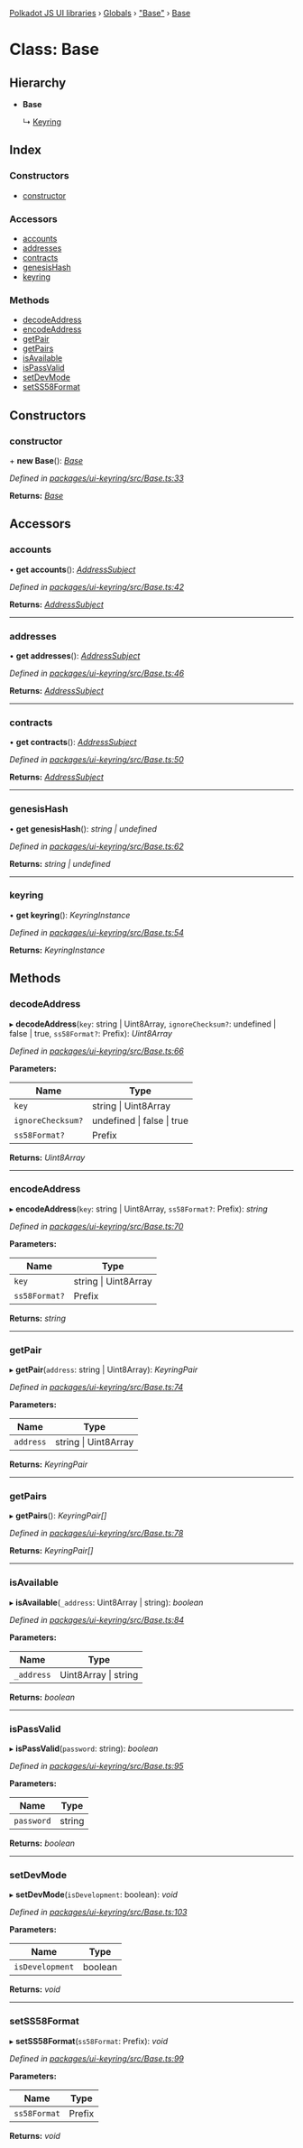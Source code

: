 [Polkadot JS UI libraries](../README.md) › [Globals](../globals.md) › ["Base"](../modules/_base_.md) › [Base](_base_.base.md)

# Class: Base

## Hierarchy

* **Base**

  ↳ [Keyring](_keyring_.keyring.md)

## Index

### Constructors

* [constructor](_base_.base.md#constructor)

### Accessors

* [accounts](_base_.base.md#accounts)
* [addresses](_base_.base.md#addresses)
* [contracts](_base_.base.md#contracts)
* [genesisHash](_base_.base.md#genesishash)
* [keyring](_base_.base.md#keyring)

### Methods

* [decodeAddress](_base_.base.md#decodeaddress)
* [encodeAddress](_base_.base.md#encodeaddress)
* [getPair](_base_.base.md#getpair)
* [getPairs](_base_.base.md#getpairs)
* [isAvailable](_base_.base.md#isavailable)
* [isPassValid](_base_.base.md#ispassvalid)
* [setDevMode](_base_.base.md#setdevmode)
* [setSS58Format](_base_.base.md#setss58format)

## Constructors

###  constructor

\+ **new Base**(): *[Base](_base_.base.md)*

*Defined in [packages/ui-keyring/src/Base.ts:33](https://github.com/polkadot-js/ui/blob/6fb91e2e/packages/ui-keyring/src/Base.ts#L33)*

**Returns:** *[Base](_base_.base.md)*

## Accessors

###  accounts

• **get accounts**(): *[AddressSubject](../interfaces/_observable_types_.addresssubject.md)*

*Defined in [packages/ui-keyring/src/Base.ts:42](https://github.com/polkadot-js/ui/blob/6fb91e2e/packages/ui-keyring/src/Base.ts#L42)*

**Returns:** *[AddressSubject](../interfaces/_observable_types_.addresssubject.md)*

___

###  addresses

• **get addresses**(): *[AddressSubject](../interfaces/_observable_types_.addresssubject.md)*

*Defined in [packages/ui-keyring/src/Base.ts:46](https://github.com/polkadot-js/ui/blob/6fb91e2e/packages/ui-keyring/src/Base.ts#L46)*

**Returns:** *[AddressSubject](../interfaces/_observable_types_.addresssubject.md)*

___

###  contracts

• **get contracts**(): *[AddressSubject](../interfaces/_observable_types_.addresssubject.md)*

*Defined in [packages/ui-keyring/src/Base.ts:50](https://github.com/polkadot-js/ui/blob/6fb91e2e/packages/ui-keyring/src/Base.ts#L50)*

**Returns:** *[AddressSubject](../interfaces/_observable_types_.addresssubject.md)*

___

###  genesisHash

• **get genesisHash**(): *string | undefined*

*Defined in [packages/ui-keyring/src/Base.ts:62](https://github.com/polkadot-js/ui/blob/6fb91e2e/packages/ui-keyring/src/Base.ts#L62)*

**Returns:** *string | undefined*

___

###  keyring

• **get keyring**(): *KeyringInstance*

*Defined in [packages/ui-keyring/src/Base.ts:54](https://github.com/polkadot-js/ui/blob/6fb91e2e/packages/ui-keyring/src/Base.ts#L54)*

**Returns:** *KeyringInstance*

## Methods

###  decodeAddress

▸ **decodeAddress**(`key`: string | Uint8Array, `ignoreChecksum?`: undefined | false | true, `ss58Format?`: Prefix): *Uint8Array*

*Defined in [packages/ui-keyring/src/Base.ts:66](https://github.com/polkadot-js/ui/blob/6fb91e2e/packages/ui-keyring/src/Base.ts#L66)*

**Parameters:**

Name | Type |
------ | ------ |
`key` | string &#124; Uint8Array |
`ignoreChecksum?` | undefined &#124; false &#124; true |
`ss58Format?` | Prefix |

**Returns:** *Uint8Array*

___

###  encodeAddress

▸ **encodeAddress**(`key`: string | Uint8Array, `ss58Format?`: Prefix): *string*

*Defined in [packages/ui-keyring/src/Base.ts:70](https://github.com/polkadot-js/ui/blob/6fb91e2e/packages/ui-keyring/src/Base.ts#L70)*

**Parameters:**

Name | Type |
------ | ------ |
`key` | string &#124; Uint8Array |
`ss58Format?` | Prefix |

**Returns:** *string*

___

###  getPair

▸ **getPair**(`address`: string | Uint8Array): *KeyringPair*

*Defined in [packages/ui-keyring/src/Base.ts:74](https://github.com/polkadot-js/ui/blob/6fb91e2e/packages/ui-keyring/src/Base.ts#L74)*

**Parameters:**

Name | Type |
------ | ------ |
`address` | string &#124; Uint8Array |

**Returns:** *KeyringPair*

___

###  getPairs

▸ **getPairs**(): *KeyringPair[]*

*Defined in [packages/ui-keyring/src/Base.ts:78](https://github.com/polkadot-js/ui/blob/6fb91e2e/packages/ui-keyring/src/Base.ts#L78)*

**Returns:** *KeyringPair[]*

___

###  isAvailable

▸ **isAvailable**(`_address`: Uint8Array | string): *boolean*

*Defined in [packages/ui-keyring/src/Base.ts:84](https://github.com/polkadot-js/ui/blob/6fb91e2e/packages/ui-keyring/src/Base.ts#L84)*

**Parameters:**

Name | Type |
------ | ------ |
`_address` | Uint8Array &#124; string |

**Returns:** *boolean*

___

###  isPassValid

▸ **isPassValid**(`password`: string): *boolean*

*Defined in [packages/ui-keyring/src/Base.ts:95](https://github.com/polkadot-js/ui/blob/6fb91e2e/packages/ui-keyring/src/Base.ts#L95)*

**Parameters:**

Name | Type |
------ | ------ |
`password` | string |

**Returns:** *boolean*

___

###  setDevMode

▸ **setDevMode**(`isDevelopment`: boolean): *void*

*Defined in [packages/ui-keyring/src/Base.ts:103](https://github.com/polkadot-js/ui/blob/6fb91e2e/packages/ui-keyring/src/Base.ts#L103)*

**Parameters:**

Name | Type |
------ | ------ |
`isDevelopment` | boolean |

**Returns:** *void*

___

###  setSS58Format

▸ **setSS58Format**(`ss58Format`: Prefix): *void*

*Defined in [packages/ui-keyring/src/Base.ts:99](https://github.com/polkadot-js/ui/blob/6fb91e2e/packages/ui-keyring/src/Base.ts#L99)*

**Parameters:**

Name | Type |
------ | ------ |
`ss58Format` | Prefix |

**Returns:** *void*
